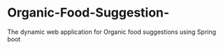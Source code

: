 # Organic-Food-Suggestion-
The dynamic web application for Organic food suggestions using Spring boot
